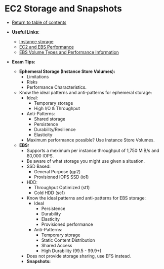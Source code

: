 # EC2 Storage and Snapshots

* [Return to table of contents](../../../README.md)

* **Useful Links:**
  * [Instance storage](https://docs.aws.amazon.com/AWSEC2/latest/UserGuide/InstanceStorage.html)
  * [EC2 and EBS Performance](https://docs.aws.amazon.com/AWSEC2/latest/UserGuide/EBSPerformance.html)
  * [EBS Volume Types and Performance Information](https://docs.aws.amazon.com/AWSEC2/latest/UserGuide/EBSVolumeTypes.html)

* **Exam Tips:**
  * **Ephemeral Storage (Instance Store Volumes):**
    * Limitations
    * Risks
    * Performance Characteristics.
  * Know the ideal patterns and anti-patterns for ephemeral storage:
    * Ideal:
      * Temporary storage
      * High I/O & Throughput
    * Anti-Patterns:
      * Shared storage
      * Persistence
      * Durability/Resilience
      * Elasticity
    * Maximum performance possible? Use Instance Store Volumes.
  * **EBS:**
    * Supports a meximum per instance throughput of 1,750 MiB/s and 80,000 IOPS.
    * Be aware of what storage you might use given a situation.
    * SSD Based:
      * General Purpose (gp2)
      * Provisioned IOPS SSD (io1)
    * HDD:
      * Throughput Optimized (st1)
      * Cold HDD (sc1)
    * Know the ideal patterns and anti-patterns for EBS storage:
      * Ideal
        * Persistence
        * Durability
        * Elasticity
        * Provisioned performance
      * Anti-Patterns:
        * Temporary storage
        * Static Content Distribution
        * Shared Access
        * High Durability (99.5 - 99.9+)
    * Does not provide storage sharing, use EFS instead.
    * **Snapshots:**
